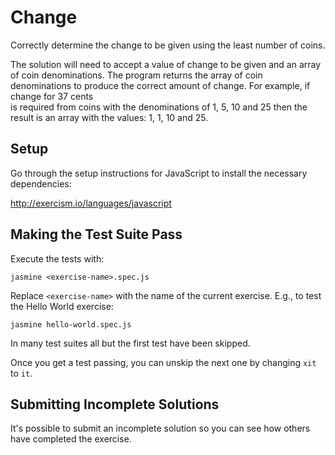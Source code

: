 # Change

Correctly determine the change to be given using the least number of coins.

The solution will need to accept a value of change to be given and an array of
coin denominations.   The program returns the array of coin denominations to
produce the correct amount of change.  For example, if change for 37 cents  
is required from coins with the denominations of 1, 5, 10 and 25 then the
result is an array with the values: 1, 1, 10 and 25.

## Setup

Go through the setup instructions for JavaScript to
install the necessary dependencies:

http://exercism.io/languages/javascript

## Making the Test Suite Pass

Execute the tests with:

    jasmine <exercise-name>.spec.js

Replace `<exercise-name>` with the name of the current exercise. E.g., to
test the Hello World exercise:

    jasmine hello-world.spec.js

In many test suites all but the first test have been skipped.

Once you get a test passing, you can unskip the next one by
changing `xit` to `it`.


## Submitting Incomplete Solutions
It's possible to submit an incomplete solution so you can see how others have completed the exercise.
